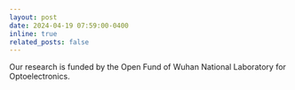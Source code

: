 ```yaml
---
layout: post
date: 2024-04-19 07:59:00-0400
inline: true
related_posts: false
---
```

Our research is funded by the Open Fund of Wuhan National Laboratory for Optoelectronics.